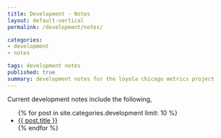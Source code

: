 ```yaml
---
title: Development - Notes
layout: default-vertical
permalink: /development/notes/

categories:
- development
- notes

tags: development notes
published: true
summary: development notes for the loyola chicago metrics project
---
```


Current development notes include the following,

<ul>
{% for post in site.categories.development limit: 10 %}
<li class="{% if post_location == post.menu %}active{% endif %}"><a href="{{ post.url }}">{{ post.title }}</a></li>
{% endfor %}
</ul>



